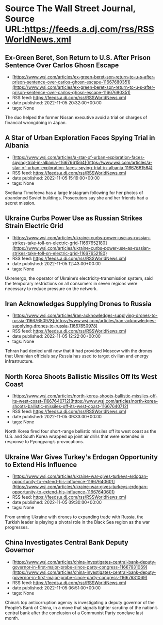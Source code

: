# Source The Wall Street Journal, Source URL:https://feeds.a.dj.com/rss/RSSWorldNews.xml

## Ex-Green Beret, Son Return to U.S. After Prison Sentence Over Carlos Ghosn Escape
 - [https://www.wsj.com/articles/ex-green-beret-son-return-to-u-s-after-prison-sentence-over-carlos-ghosn-escape-11667680351](https://www.wsj.com/articles/ex-green-beret-son-return-to-u-s-after-prison-sentence-over-carlos-ghosn-escape-11667680351)
 - RSS feed: https://feeds.a.dj.com/rss/RSSWorldNews.xml
 - date published: 2022-11-05 20:32:00+00:00
 - tags: None

The duo helped the former Nissan executive avoid a trial on charges of financial wrongdoing in Japan.

## A Star of Urban Exploration Faces Spying Trial in Albania
 - [https://www.wsj.com/articles/a-star-of-urban-exploration-faces-spying-trial-in-albania-11667661564](https://www.wsj.com/articles/a-star-of-urban-exploration-faces-spying-trial-in-albania-11667661564)
 - RSS feed: https://feeds.a.dj.com/rss/RSSWorldNews.xml
 - date published: 2022-11-05 15:19:00+00:00
 - tags: None

Svetlana Timofeeva has a large Instagram following for her photos of abandoned Soviet buildings. Prosecutors say she and her friends had a secret mission.

## Ukraine Curbs Power Use as Russian Strikes Strain Electric Grid
 - [https://www.wsj.com/articles/ukraine-curbs-power-use-as-russian-strikes-take-toll-on-electric-grid-11667652180](https://www.wsj.com/articles/ukraine-curbs-power-use-as-russian-strikes-take-toll-on-electric-grid-11667652180)
 - RSS feed: https://feeds.a.dj.com/rss/RSSWorldNews.xml
 - date published: 2022-11-05 12:43:00+00:00
 - tags: None

Ukrenergo, the operator of Ukraine’s electricity-transmission system, said the temporary restrictions on all consumers in seven regions were necessary to reduce pressure on the network.

## Iran Acknowledges Supplying Drones to Russia
 - [https://www.wsj.com/articles/iran-acknowledges-supplying-drones-to-russia-11667650978](https://www.wsj.com/articles/iran-acknowledges-supplying-drones-to-russia-11667650978)
 - RSS feed: https://feeds.a.dj.com/rss/RSSWorldNews.xml
 - date published: 2022-11-05 12:22:00+00:00
 - tags: None

Tehran had denied until now that it had provided Moscow with the drones that Ukrainian officials say Russia has used to target civilian and energy infrastructure.

## North Korea Shoots Ballistic Missiles Off Its West Coast
 - [https://www.wsj.com/articles/north-korea-shoots-ballistic-missiles-off-its-west-coast-11667640712](https://www.wsj.com/articles/north-korea-shoots-ballistic-missiles-off-its-west-coast-11667640712)
 - RSS feed: https://feeds.a.dj.com/rss/RSSWorldNews.xml
 - date published: 2022-11-05 09:33:00+00:00
 - tags: None

North Korea fired four short-range ballistic missiles off its west coast as the U.S. and South Korea wrapped up joint air drills that were extended in response to Pyongyang’s provocations.

## Ukraine War Gives Turkey's Erdogan Opportunity to Extend His Influence
 - [https://www.wsj.com/articles/ukraine-war-gives-turkeys-erdogan-opportunity-to-extend-his-influence-11667640601](https://www.wsj.com/articles/ukraine-war-gives-turkeys-erdogan-opportunity-to-extend-his-influence-11667640601)
 - RSS feed: https://feeds.a.dj.com/rss/RSSWorldNews.xml
 - date published: 2022-11-05 09:30:00+00:00
 - tags: None

From arming Ukraine with drones to expanding trade with Russia, the Turkish leader is playing a pivotal role in the Black Sea region as the war progresses.

## China Investigates Central Bank Deputy Governor
 - [https://www.wsj.com/articles/china-investigates-central-bank-deputy-governor-in-first-major-probe-since-party-congress-11667631069](https://www.wsj.com/articles/china-investigates-central-bank-deputy-governor-in-first-major-probe-since-party-congress-11667631069)
 - RSS feed: https://feeds.a.dj.com/rss/RSSWorldNews.xml
 - date published: 2022-11-05 06:51:00+00:00
 - tags: None

China’s top anticorruption agency is investigating a deputy governor of the People’s Bank of China, in a move that signals tighter scrutiny of the nation’s central bank after the conclusion of a Communist Party conclave last month.
